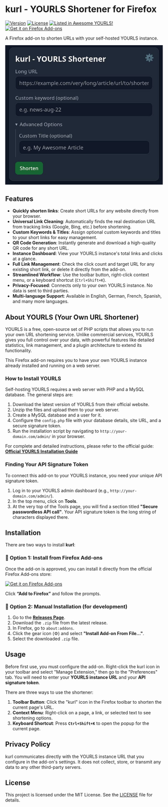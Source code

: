 # kurl - YOURLS Shortener for Firefox

[![Version](https://img.shields.io/badge/version-1.0-blue.svg)](https://github.com/gerald-drissner/kurl-firefox-addon/releases)
[![License](https://img.shields.io/badge/license-MIT-green.svg)](LICENSE)
[![Listed in Awesome YOURLS!](https://img.shields.io/badge/Awesome-YOURLS-C5A3BE)](https://github.com/YOURLS/awesome)
[![Get it on Firefox Add-ons](https://img.shields.io/badge/Get%20it%20on-Firefox%20Add--ons-orange?logo=firefox&logoColor=white)](https://addons.mozilla.org/de/firefox/addon/kurl-yourls-shortener/)

A Firefox add-on to shorten URLs with your self-hosted YOURLS instance.

![Screenshot of the kurl add-on popup in Firefox](assets/kurl-firefox-addon.jpg)

## Features

* **Quickly shorten links**: Create short URLs for any website directly from your browser.
* **Universal Link Cleaning**: Automatically finds the real destination URL from tracking links (Google, Bing, etc.) before shortening.
* **Custom Keywords & Titles**: Assign optional custom keywords and titles to your short links for easy management.
* **QR Code Generation**: Instantly generate and download a high-quality QR code for any short URL.
* **Instance Dashboard**: View your YOURLS instance's total links and clicks at a glance.
* **Full Link Management**: Check the click count and target URL for any existing short link, or delete it directly from the add-on.
* **Streamlined Workflow**: Use the toolbar button, right-click context menu, or a keyboard shortcut (`Ctrl+Shift+K`).
* **Privacy-Focused**: Connects only to your own YOURLS instance. No data is sent to third parties.
* **Multi-language Support**: Available in English, German, French, Spanish, and many more languages.

## About YOURLS (Your Own URL Shortener)

YOURLS is a free, open-source set of PHP scripts that allows you to run your own URL shortening service. Unlike commercial services, YOURLS gives you full control over your data, with powerful features like detailed statistics, link management, and a plugin architecture to extend its functionality.

This Firefox add-on requires you to have your own YOURLS instance already installed and running on a web server.

### How to Install YOURLS

Self-hosting YOURLS requires a web server with PHP and a MySQL database. The general steps are:
1.  Download the latest version of YOURLS from their official website.
2.  Unzip the files and upload them to your web server.
3.  Create a MySQL database and a user for it.
4.  Configure the `config.php` file with your database details, site URL, and a secure signature token.
5.  Run the installation script by navigating to `http://your-domain.com/admin/` in your browser.

For complete and detailed instructions, please refer to the official guide:
**[Official YOURLS Installation Guide](https://yourls.org/#Install)**

### Finding Your API Signature Token

To connect this add-on to your YOURLS instance, you need your unique API signature token.
1.  Log in to your YOURLS admin dashboard (e.g., `http://your-domain.com/admin/`).
2.  In the top menu, click on **Tools**.
3.  At the very top of the Tools page, you will find a section titled **"Secure passwordless API call"**. Your API signature token is the long string of characters displayed there.


## Installation

There are two ways to install **kurl**:

### 🔹 Option 1: Install from Firefox Add-ons

Once the add-on is approved, you can install it directly from the official Firefox Add-ons store:

[![Get it on Firefox Add-ons](https://img.shields.io/badge/Get%20it%20on-Firefox%20Add--ons-orange?logo=firefox&logoColor=white)](https://addons.mozilla.org/de/firefox/addon/kurl-yourls-shortener/)

Click **“Add to Firefox”** and follow the prompts.

### 🔹 Option 2: Manual Installation (for development)

1.  Go to the [**Releases Page**](https://github.com/gerald-drissner/kurl-firefox-addon/releases).  
2.  Download the `.zip` file from the latest release.  
3.  In Firefox, go to `about:addons`.  
4.  Click the gear icon (⚙️) and select **"Install Add-on From File..."**.  
5.  Select the downloaded `.zip` file.


## Usage

Before first use, you must configure the add-on. Right-click the kurl icon in your toolbar and select "Manage Extension," then go to the "Preferences" tab. You will need to enter your **YOURLS instance URL** and your **API signature token**.

There are three ways to use the shortener:
1.  **Toolbar Button**: Click the "kurl" icon in the Firefox toolbar to shorten the current page's URL.
2.  **Context Menu**: Right-click on a page, a link, or selected text to see shortening options.
3.  **Keyboard Shortcut**: Press **`Ctrl+Shift+K`** to open the popup for the current page.

## Privacy Policy

kurl communicates directly with the YOURLS instance URL that you configure in the add-on's settings. It does not collect, store, or transmit any data to any other third-party servers.

## License

This project is licensed under the MIT License. See the [LICENSE](LICENSE) file for details.
